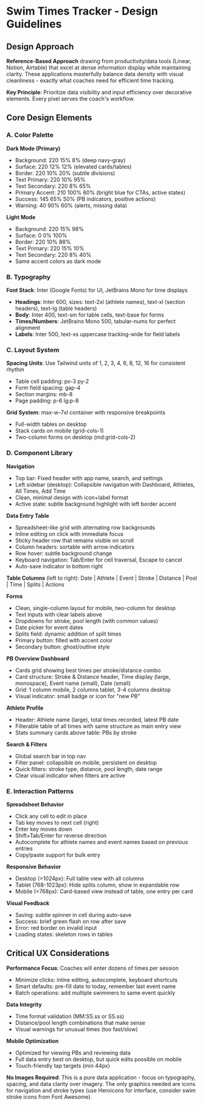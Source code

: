 # Swim Times Tracker - Design Guidelines

## Design Approach
**Reference-Based Approach** drawing from productivity/data tools (Linear, Notion, Airtable) that excel at dense information display while maintaining clarity. These applications masterfully balance data density with visual cleanliness - exactly what coaches need for efficient time tracking.

**Key Principle**: Prioritize data visibility and input efficiency over decorative elements. Every pixel serves the coach's workflow.

## Core Design Elements

### A. Color Palette

**Dark Mode (Primary)**
- Background: 220 15% 8% (deep navy-gray)
- Surface: 220 12% 12% (elevated cards/tables)
- Border: 220 10% 20% (subtle divisions)
- Text Primary: 220 10% 95%
- Text Secondary: 220 8% 65%
- Primary Accent: 210 100% 60% (bright blue for CTAs, active states)
- Success: 145 65% 50% (PB indicators, positive actions)
- Warning: 40 90% 60% (alerts, missing data)

**Light Mode**
- Background: 220 15% 98%
- Surface: 0 0% 100%
- Border: 220 10% 88%
- Text Primary: 220 15% 10%
- Text Secondary: 220 8% 40%
- Same accent colors as dark mode

### B. Typography
**Font Stack**: Inter (Google Fonts) for UI, JetBrains Mono for time displays
- **Headings**: Inter 600, sizes: text-2xl (athlete names), text-xl (section headers), text-lg (table headers)
- **Body**: Inter 400, text-sm for table cells, text-base for forms
- **Times/Numbers**: JetBrains Mono 500, tabular-nums for perfect alignment
- **Labels**: Inter 500, text-xs uppercase tracking-wide for field labels

### C. Layout System
**Spacing Units**: Use Tailwind units of 1, 2, 3, 4, 6, 8, 12, 16 for consistent rhythm
- Table cell padding: px-3 py-2
- Form field spacing: gap-4
- Section margins: mb-8
- Page padding: p-6 lg:p-8

**Grid System**: max-w-7xl container with responsive breakpoints
- Full-width tables on desktop
- Stack cards on mobile (grid-cols-1)
- Two-column forms on desktop (md:grid-cols-2)

### D. Component Library

**Navigation**
- Top bar: Fixed header with app name, search, and settings
- Left sidebar (desktop): Collapsible navigation with Dashboard, Athletes, All Times, Add Time
- Clean, minimal design with icon+label format
- Active state: subtle background highlight with left border accent

**Data Entry Table**
- Spreadsheet-like grid with alternating row backgrounds
- Inline editing on click with immediate focus
- Sticky header row that remains visible on scroll
- Column headers: sortable with arrow indicators
- Row hover: subtle background change
- Keyboard navigation: Tab/Enter for cell traversal, Escape to cancel
- Auto-save indicator in bottom right

**Table Columns** (left to right):
Date | Athlete | Event | Stroke | Distance | Pool | Time | Splits | Actions

**Forms**
- Clean, single-column layout for mobile, two-column for desktop
- Text inputs with clear labels above
- Dropdowns for stroke, pool length (with common values)
- Date picker for event dates
- Splits field: dynamic addition of split times
- Primary button: filled with accent color
- Secondary button: ghost/outline style

**PB Overview Dashboard**
- Cards grid showing best times per stroke/distance combo
- Card structure: Stroke & Distance header, Time display (large, monospace), Event name (small), Date (small)
- Grid: 1 column mobile, 2 columns tablet, 3-4 columns desktop
- Visual indicator: small badge or icon for "new PB"

**Athlete Profile**
- Header: Athlete name (large), total times recorded, latest PB date
- Filterable table of all times with same structure as main entry view
- Stats summary cards above table: PBs by stroke

**Search & Filters**
- Global search bar in top nav
- Filter panel: collapsible on mobile, persistent on desktop
- Quick filters: stroke type, distance, pool length, date range
- Clear visual indicator when filters are active

### E. Interaction Patterns

**Spreadsheet Behavior**
- Click any cell to edit in place
- Tab key moves to next cell (right)
- Enter key moves down
- Shift+Tab/Enter for reverse direction
- Autocomplete for athlete names and event names based on previous entries
- Copy/paste support for bulk entry

**Responsive Behavior**
- Desktop (>1024px): Full table view with all columns
- Tablet (768-1023px): Hide splits column, show in expandable row
- Mobile (<768px): Card-based view instead of table, one entry per card

**Visual Feedback**
- Saving: subtle spinner in cell during auto-save
- Success: brief green flash on row after save
- Error: red border on invalid input
- Loading states: skeleton rows in tables

## Critical UX Considerations

**Performance Focus**: Coaches will enter dozens of times per session
- Minimize clicks: inline editing, autocomplete, keyboard shortcuts
- Smart defaults: pre-fill date to today, remember last event name
- Batch operations: add multiple swimmers to same event quickly

**Data Integrity**
- Time format validation (MM:SS.ss or SS.ss)
- Distance/pool length combinations that make sense
- Visual warnings for unusual times (too fast/slow)

**Mobile Optimization**
- Optimized for viewing PBs and reviewing data
- Full data entry best on desktop, but quick edits possible on mobile
- Touch-friendly tap targets (min 44px)

**No Images Required**: This is a pure data application - focus on typography, spacing, and data clarity over imagery. The only graphics needed are icons for navigation and stroke types (use Heroicons for interface, consider swim stroke icons from Font Awesome).